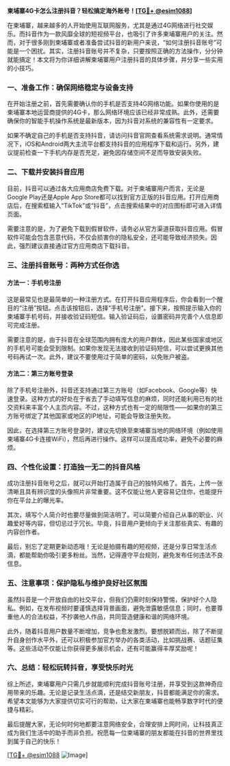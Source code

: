 **柬埔寨4G卡怎么注册抖音？轻松搞定海外账号！[[TG💪+ @esim1088](https://t.me/s/esim1088)]**

在柬埔寨，越来越多的人开始使用互联网服务，尤其是通过4G网络进行社交娱乐。而抖音作为一款风靡全球的短视频平台，也吸引了许多柬埔寨用户的关注。然而，对于很多刚到柬埔寨或者准备尝试抖音的新用户来说，“如何注册抖音账号”可能是一个困扰。其实，注册抖音账号并不复杂，只要按照正确的方法操作，分分钟就能搞定！本文将为你详细讲解柬埔寨用户注册抖音的具体步骤，并分享一些实用的小技巧。

### 一、准备工作：确保网络稳定与设备支持

在开始注册之前，首先需要确认你的手机是否支持4G网络功能。如果你使用的是柬埔寨本地运营商提供的4G卡，那么网络环境应该已经非常成熟。此外，还需要确保你的智能手机操作系统是最新版本，因为抖音对系统的兼容性有一定要求。

如果不确定自己的手机是否支持抖音，请访问抖音官网查看系统需求说明。通常情况下，iOS和Android两大主流平台都支持抖音的应用程序下载和运行。另外，建议提前检查一下手机内存是否充足，避免因存储空间不足而导致安装失败。

### 二、下载并安装抖音应用

目前，抖音可以通过各大应用商店免费下载。对于柬埔寨用户而言，无论是Google Play还是Apple App Store都可以找到官方正版的抖音应用。打开应用商店后，在搜索框输入“TikTok”或“抖音”，点击搜索结果中的对应图标即可进入详情页面。

需要注意的是，为了避免下载到假冒软件，请务必从官方渠道获取抖音应用。假冒软件可能会包含恶意代码，不仅会损害你的隐私安全，还可能导致经济损失。因此，强烈建议直接通过官方应用商店下载抖音。

### 三、注册抖音账号：两种方式任你选

#### 方法一：手机号注册
这是最常见也是最简单的一种注册方式。在打开抖音应用程序后，你会看到一个醒目的“注册”按钮。点击该按钮后，选择“手机号注册”。接下来，按照提示输入你的柬埔寨手机号码，并接收验证码短信。输入验证码后，设置密码并完善个人信息即可完成注册。

需要注意的是，由于抖音在全球范围内拥有庞大的用户群体，因此某些国家或地区的手机号可能会受到限制。如果你发现无法接收到验证码短信，可以尝试更换其他号码再试一次。此外，建议不要使用过于简单的密码，以免账户被盗。

#### 方法二：第三方账号登录
除了手机号注册外，抖音还支持通过第三方账号（如Facebook、Google等）快速登录。这种方式的好处在于省去了手动填写信息的麻烦，同时还能利用已有的社交资料来丰富个人主页内容。不过，这种方式也有一定的局限性——如果你的第三方账号绑定了其他国家或地区的IP地址，可能会导致注册失败。

因此，在选择第三方账号登录时，建议先切换至柬埔寨当地的网络环境（例如使用柬埔寨4G卡连接WiFi），然后再进行操作。这样可以提高成功率，避免不必要的麻烦。

### 四、个性化设置：打造独一无二的抖音风格

成功注册抖音账号之后，就可以开始打造属于自己的独特风格了。首先，上传一张清晰且具有辨识度的头像照片非常重要。这不仅能让他人更容易记住你，也能提升你在平台上的曝光率。

其次，填写个人简介时也要尽量做到简洁明了。可以简要介绍自己从事的职业、兴趣爱好等内容，但切忌过于冗长。毕竟，抖音用户更倾向于关注那些真实、有趣的内容创作者。

最后，别忘了定期更新动态哦！无论是拍摄有趣的短视频，还是分享日常生活点滴，都能帮助你吸引更多粉丝。当然，记得遵守平台规则，避免发布任何违法不良信息。

### 五、注意事项：保护隐私与维护良好社区氛围

虽然抖音是一个开放自由的社交平台，但我们仍需时刻保持警惕，保护好个人隐私。例如，在发布视频时要谨慎选择背景画面，避免泄露敏感信息；同时，也要尊重他人的合法权益，不抄袭他人作品，共同营造健康和谐的网络环境。

此外，随着抖音用户数量不断增加，竞争也愈发激烈。要想脱颖而出，除了不断提升自身创作水平外，还可以积极参加官方举办的各类活动，比如挑战赛、话题征集等。这些活动不仅能让你获得更多展示机会，还有可能赢得丰厚奖励呢！

### 六、总结：轻松玩转抖音，享受快乐时光

综上所述，柬埔寨用户只需几步就能顺利完成抖音账号注册，并享受到这款神奇应用带来的乐趣。无论是记录生活点滴，还是结交新朋友，抖音都能满足你的需求。希望本文能够为大家提供切实可行的帮助，让大家在柬埔寨也能畅享数字时代的便捷与精彩。

最后提醒大家，无论何时何地都要注意网络安全，合理安排上网时间，让科技真正成为我们生活中的助手而非负担。祝愿每一位柬埔寨的朋友都能在抖音的世界里找到属于自己的快乐！

[[TG💪+ @esim1088](https://t.me/s/esim1088) ![Image](https://i.postimg.cc/4NQfJmqS/Snipaste-2025-05-13-00-14-12.png)]